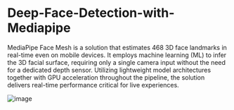# Deep-Face-Detection-with-Mediapipe

MediaPipe Face Mesh is a solution that estimates 468 3D face landmarks in real-time even on mobile devices. It employs machine learning (ML) to infer the 3D facial surface, requiring only a single camera input without the need for a dedicated depth sensor. Utilizing lightweight model architectures together with GPU acceleration throughout the pipeline, the solution delivers real-time performance critical for live experiences.

![image](https://user-images.githubusercontent.com/91710472/184522950-385c9dfb-a1d0-435c-8413-3661b53cf672.png)

